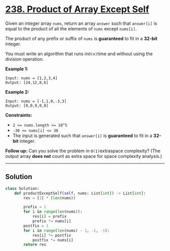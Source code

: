 # [238. Product of Array Except Self](https://leetcode.com/problems/product-of-array-except-self/description/)

Given an integer array <code>nums</code>, return an array <code>answer</code> such that <code>answer[i]</code> is equal to the product of all the elements of <code>nums</code> except <code>nums[i]</code>.

The product of any prefix or suffix of <code>nums</code> is **guaranteed**  to fit in a **32-bit**  integer.

You must write an algorithm that runs in<code>O(n)</code>time and without using the division operation.

**Example 1:** 

```
Input: nums = [1,2,3,4]
Output: [24,12,8,6]
```

**Example 2:** 

```
Input: nums = [-1,1,0,-3,3]
Output: [0,0,9,0,0]
```

**Constraints:** 

- <code>2 <= nums.length <= 10^5</code>
- <code>-30 <= nums[i] <= 30</code>
- The input is generated such that <code>answer[i]</code> is **guaranteed**  to fit in a **32-bit**  integer.

**Follow up:** Can you solve the problem in <code>O(1)</code>extraspace complexity? (The output array **does not**  count as extra space for space complexity analysis.)

---

## Solution
```python
class Solution:
    def productExceptSelf(self, nums: List[int]) -> List[int]:
        res = [1] * (len(nums))

        prefix = 1
        for i in range(len(nums)):
            res[i] = prefix
            prefix *= nums[i]
        postfix = 1
        for i in range(len(nums) - 1, -1, -1):
            res[i] *= postfix
            postfix *= nums[i]
        return res
```